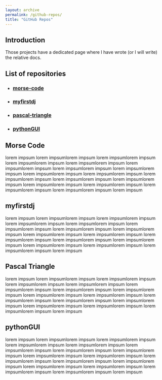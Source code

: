 ```yaml
---
layout: archive
permalink: /github-repos/
title: "GitHub Repos" 
---
```


## Introduction
Those projects have a dedicated page where I have wrote (or I will write) the relative docs. 

## List of repositories
- ### [morse-code](/github-repos/morse-code/)
- ### [myfirstdj](/github-repos/myfirstdj/)
- ### [pascal-triangle](/github-repos/pascal-triangle)
- ### [pythonGUI](/github-repos/pythongui)

## Morse Code
lorem impsum lorem impsumlorem impsum lorem impsumlorem impsum lorem impsumlorem impsum lorem impsumlorem impsum lorem impsumlorem impsum lorem impsumlorem impsum lorem impsumlorem impsum lorem impsumlorem impsum lorem impsumlorem impsum lorem impsumlorem impsum lorem impsumlorem impsum lorem impsumlorem impsum lorem impsumlorem impsum lorem impsumlorem impsum lorem impsumlorem impsum lorem impsumlorem impsum lorem impsum

## myfirstdj
lorem impsum lorem impsumlorem impsum lorem impsumlorem impsum lorem impsumlorem impsum lorem impsumlorem impsum lorem impsumlorem impsum lorem impsumlorem impsum lorem impsumlorem impsum lorem impsumlorem impsum lorem impsumlorem impsum lorem impsumlorem impsum lorem impsumlorem impsum lorem impsumlorem impsum lorem impsumlorem impsum lorem impsumlorem impsum lorem impsumlorem impsum lorem impsum

## Pascal Triangle
lorem impsum lorem impsumlorem impsum lorem impsumlorem impsum lorem impsumlorem impsum lorem impsumlorem impsum lorem impsumlorem impsum lorem impsumlorem impsum lorem impsumlorem impsum lorem impsumlorem impsum lorem impsumlorem impsum lorem impsumlorem impsum lorem impsumlorem impsum lorem impsumlorem impsum lorem impsumlorem impsum lorem impsumlorem impsum lorem impsumlorem impsum lorem impsum

## pythonGUI
lorem impsum lorem impsumlorem impsum lorem impsumlorem impsum lorem impsumlorem impsum lorem impsumlorem impsum lorem impsumlorem impsum lorem impsumlorem impsum lorem impsumlorem impsum lorem impsumlorem impsum lorem impsumlorem impsum lorem impsumlorem impsum lorem impsumlorem impsum lorem impsumlorem impsum lorem impsumlorem impsum lorem impsumlorem impsum lorem impsumlorem impsum lorem impsumlorem impsum lorem impsum
